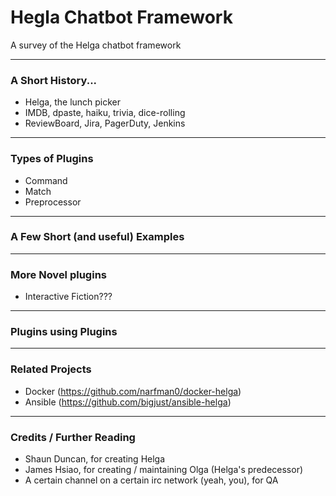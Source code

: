 # Hegla Chatbot Framework

A survey of the Helga chatbot framework

---

### A Short History...

- Helga, the lunch picker
- IMDB, dpaste, haiku, trivia, dice-rolling
- ReviewBoard, Jira, PagerDuty, Jenkins

---

### Types of Plugins

- Command
- Match
- Preprocessor

---

### A Few Short (and useful) Examples



---

### More Novel plugins

- Interactive Fiction???


---

### Plugins using Plugins

---

### Related Projects

- Docker (https://github.com/narfman0/docker-helga)
- Ansible (https://github.com/bigjust/ansible-helga)

---

### Credits / Further Reading

- Shaun Duncan, for creating Helga
- James Hsiao, for creating / maintaining Olga (Helga's predecessor)
- A certain channel on a certain irc network (yeah, you), for QA
